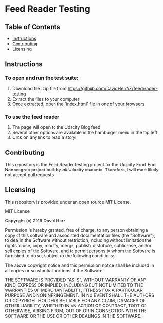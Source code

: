 # Feed Reader Testing

## Table of Contents

* [Instructions](#instructions)
* [Contributing](#contributing)
* [Licensing](#licensing)

## Instructions

### To open and run the test suite:

  1. Download the .zip file from https://github.com/DavidHerrAZ/feedreader-testing
  2. Extract the files to your computer
  3. Once extracted, open the 'index.html' file in one of your browsers.

### To use the feed reader
  1. The page will open to the Udacity Blog feed
  2. Several other options are available in the hamburger menu in the top left
  3. Click on any link to read a story!
  
## Contributing

This repository is the Feed Reader testing project for the Udacity Front End Nanodegree project built by  _all_ Udacity students. Therefore, I will most likely not accept pull requests.

## Licensing

This repository is provided under an open source MIT License. 

MIT License

Copyright (c) 2018 David Herr

Permission is hereby granted, free of charge, to any person obtaining a copy
of this software and associated documentation files (the "Software"), to deal
in the Software without restriction, including without limitation the rights
to use, copy, modify, merge, publish, distribute, sublicense, and/or sell
copies of the Software, and to permit persons to whom the Software is
furnished to do so, subject to the following conditions:

The above copyright notice and this permission notice shall be included in all
copies or substantial portions of the Software.

THE SOFTWARE IS PROVIDED "AS IS", WITHOUT WARRANTY OF ANY KIND, EXPRESS OR
IMPLIED, INCLUDING BUT NOT LIMITED TO THE WARRANTIES OF MERCHANTABILITY,
FITNESS FOR A PARTICULAR PURPOSE AND NONINFRINGEMENT. IN NO EVENT SHALL THE
AUTHORS OR COPYRIGHT HOLDERS BE LIABLE FOR ANY CLAIM, DAMAGES OR OTHER
LIABILITY, WHETHER IN AN ACTION OF CONTRACT, TORT OR OTHERWISE, ARISING FROM,
OUT OF OR IN CONNECTION WITH THE SOFTWARE OR THE USE OR OTHER DEALINGS IN THE
SOFTWARE.
